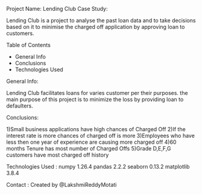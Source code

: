 Project Name:
Lending Club Case Study:

Lending Club is a project to analyse the past loan data and to take decisions based on it to minimise the charged off application by approving loan to customers.

Table of Contents
* General Info
* Conclusions
* Technologies Used


General Info:

Lending Club facilitates loans for varies customer per their purposes. the main purpose of this project is to minimize the loss by providing loan to defaulters.

Conclusions:

1)Small business applications have high chances of Charged Off
2)If the interest rate is more chances of charged off is more
3)Employees who have less then one year of experience are causing more charged off
4)60 months Tenure has most number of Charged Offs
5)Grade D,E,F,G customers have most charged off history


Technologies Used :
numpy 1.26.4
pandas 2.2.2
seaborn 0.13.2
matplotlib 3.8.4

Contact :
Created by @LakshmiReddyMotati


